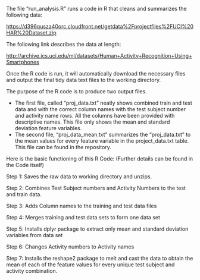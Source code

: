 The file “run_analysis.R” runs a code in R that cleans and summarizes the following data:

https://d396qusza40orc.cloudfront.net/getdata%2Fprojectfiles%2FUCI%20HAR%20Dataset.zip 

The following link describes the data at length:

http://archive.ics.uci.edu/ml/datasets/Human+Activity+Recognition+Using+Smartphones 

Once the R code is run, it will automatically download the necessary files and output the final tidy data text files to the working directory.

The purpose of the R code is to produce two output files. 
-	The first file, called “proj_data.txt” neatly shows combined train and test data and with the correct column names with the test subject number and activity name rows. All the columns have been provided with descriptive names. This file only shows the mean and standard deviation feature variables.
-	The second file, “proj_data_mean.txt” summarizes the “proj_data.txt” to the mean values for every feature variable in the project_data.txt table. This file can be found in the repository.

Here is the basic functioning of this R Code:
(Further details can be found in the Code itself)

Step 1: Saves the raw data to working directory and unzips.

Step 2: Combines Test Subject numbers and Activity Numbers to the test and train data. 

Step 3: Adds Column names to the training and test data files

Step 4: Merges training and test data sets to form one data set

Step 5: Installs dplyr package to extract only mean and standard deviation variables from data set

Step 6: Changes Activity numbers to Activity names

Step 7: Installs the reshape2 package to melt and cast the data to obtain the mean of each of the feature values for every unique test subject and activity combination.





